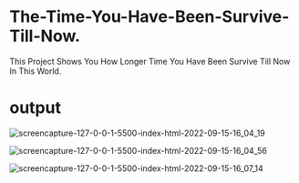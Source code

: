 # The-Time-You-Have-Been-Survive-Till-Now.
This Project Shows You How Longer Time You Have Been Survive Till Now In This World.

# output
![screencapture-127-0-0-1-5500-index-html-2022-09-15-16_04_19](https://user-images.githubusercontent.com/103731589/191902446-2aa96aa4-8089-4a01-9e13-953a13e0732b.png)

![screencapture-127-0-0-1-5500-index-html-2022-09-15-16_04_56](https://user-images.githubusercontent.com/103731589/191902453-ff9b434a-2676-4911-87cd-8c233282368d.png)

![screencapture-127-0-0-1-5500-index-html-2022-09-15-16_07_14](https://user-images.githubusercontent.com/103731589/191902462-63c37f41-3466-450e-9fe3-8a475d1467af.png)

